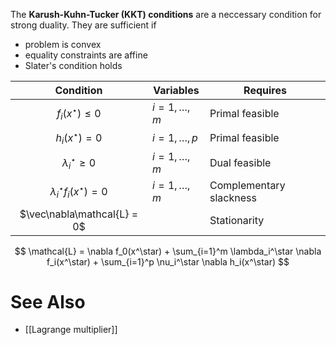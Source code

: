 The **Karush-Kuhn-Tucker (KKT) conditions** are a neccessary condition for strong duality. They are sufficient if

* problem is convex
* equality constraints are affine
* Slater's condition holds

|Condition|Variables|Requires|
|:---------:|---------|--------|
|$f_i(x^\star)\leq 0$|$i=1,\dots,m$|Primal feasible|
|$h_i(x^\star)= 0$|$i=1,\dots,p$|Primal feasible|
|$\lambda_i^\star \geq 0$|$i=1, \dots, m$|Dual feasible|
|$\lambda_i^\star f_i(x^\star)=0$|$i=1,\dots,m$|Complementary slackness|
|$\vec\nabla\mathcal{L} = 0$||Stationarity|

$$
\mathcal{L} = \nabla f_0(x^\star) + \sum_{i=1}^m \lambda_i^\star \nabla f_i(x^\star) + \sum_{i=1}^p \nu_i^\star \nabla h_i(x^\star)
$$

# See Also

* [[Lagrange multiplier]]